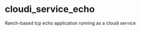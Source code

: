cloudi_service_echo
===================

Ranch-based tcp echo application running as a cloudi service
